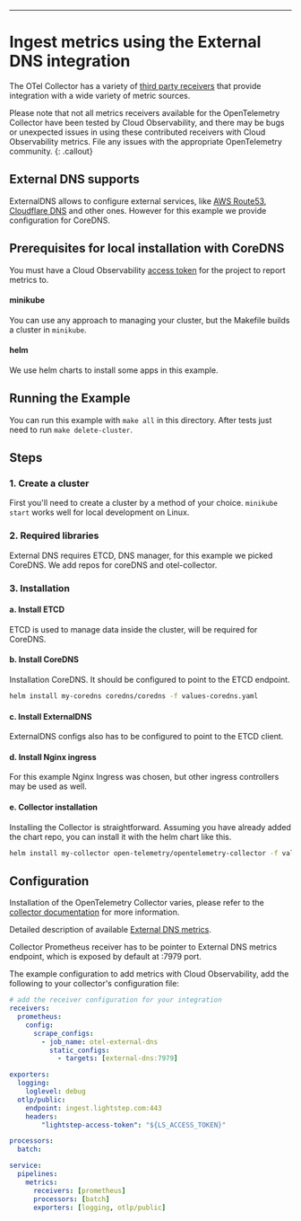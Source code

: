 ---
# Ingest metrics using the External DNS integration

The OTel Collector has a variety of [third party receivers](https://github.com/open-telemetry/opentelemetry-collector-contrib/tree/master/receiver) that provide integration with a wide variety of metric sources.

Please note that not all metrics receivers available for the OpenTelemetry Collector have been tested by Cloud Observability, and there may be bugs or unexpected issues in using these contributed receivers with Cloud Observability metrics. File any issues with the appropriate OpenTelemetry community.
{: .callout}

## External DNS supports

ExternalDNS allows to configure external services, like [AWS Route53](https://github.com/kubernetes-sigs/external-dns/blob/master/docs/tutorials/aws.md), [Cloudflare DNS](https://github.com/kubernetes-sigs/external-dns/blob/master/docs/tutorials/cloudflare.md) and other ones. However for this example we provide configuration for CoreDNS.

## Prerequisites for local installation with CoreDNS

You must have a Cloud Observability [access token](/docs/create-and-manage-access-tokens) for the project to report metrics to.

#### minikube

You can use any approach to managing your cluster, but the Makefile builds a cluster in `minikube`.

#### helm

We use helm charts to install some apps in this example.

## Running the Example

You can run this example with `make all` in this directory.
After tests just need to run `make delete-cluster`.

## Steps

### 1. Create a cluster

First you'll need to create a cluster by a method of your choice. `minikube start` works well for local development on Linux.

### 2. Required libraries

External DNS requires ETCD, DNS manager, for this example we picked CoreDNS. We add repos for coreDNS and otel-collector.

### 3. Installation

#### a. Install ETCD

ETCD is used to manage data inside the cluster, will be required for CoreDNS.

#### b. Install CoreDNS

Installation CoreDNS. It should be configured to point to the ETCD endpoint.

```sh
helm install my-coredns coredns/coredns -f values-coredns.yaml
```

#### c. Install ExternalDNS

ExternalDNS configs also has to be configured to point to the ETCD client.

#### d. Install Nginx ingress

For this example Nginx Ingress was chosen, but other ingress controllers may be used as well.

#### e. Collector installation

Installing the Collector is straightforward. Assuming you have already added the chart repo, you can install it with the helm chart like this.

```sh
helm install my-collector open-telemetry/opentelemetry-collector -f values-collector.yaml
```

## Configuration

Installation of the OpenTelemetry Collector varies, please refer to the [collector documentation](https://opentelemetry.io/docs/collector/) for more information.

Detailed description of available [External DNS metrics](https://github.com/kubernetes-sigs/external-dns/blob/e2b86a114612cb334145c5cff3876495b67b8988/docs/faq.md#what-metrics-can-i-get-from-externaldns-and-what-do-they-mean).

Collector Prometheus receiver has to be pointer to External DNS metrics endpoint, which is exposed by default at :7979 port.

The example configuration to add metrics with Cloud Observability, add the following to your collector's configuration file:

``` yaml
# add the receiver configuration for your integration
receivers:
  prometheus:
    config:
      scrape_configs:
        - job_name: otel-external-dns
          static_configs:
            - targets: [external-dns:7979]

exporters:
  logging:
    loglevel: debug
  otlp/public:
    endpoint: ingest.lightstep.com:443
    headers:
        "lightstep-access-token": "${LS_ACCESS_TOKEN}"

processors:
  batch:

service:
  pipelines:
    metrics:
      receivers: [prometheus]
      processors: [batch]
      exporters: [logging, otlp/public]
```


